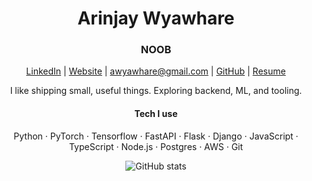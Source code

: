 <h1 align="center">Arinjay Wyawhare</h1>
<h3 align="center"><b>NOOB</b></h3>

<p align="center">
  <a href="https://www.linkedin.com/in/arinjay-wyawhare">LinkedIn</a> |
  <a href="https://jaywyawhare-github-io.vercel.app/">Website</a> |
  <a href="mailto:awyawhare@gmail.com">awyawhare@gmail.com</a> |
  <a href="https://github.com/jaywyawhare">GitHub</a> |
  <a href="./resume.md">Resume</a>
</p>

<p align="center">
  I like shipping small, useful things. Exploring backend, ML, and tooling.
</p>

<h4 align="center">Tech I use</h4>
<p align="center">
  Python · PyTorch · Tensorflow · FastAPI · Flask · Django · JavaScript · TypeScript · Node.js · Postgres · AWS · Git
</p>

<p align="center">
  <img src="https://github-readme-stats.vercel.app/api?username=jaywyawhare&show_icons=true&hide_title=true&hide_rank=true&hide=issues" alt="GitHub stats" />
</p>


<br>
